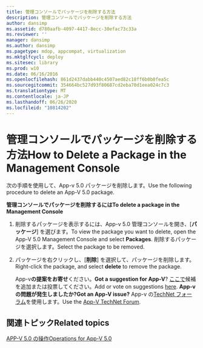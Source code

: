 ```yaml
---
title: 管理コンソールでパッケージを削除する方法
description: 管理コンソールでパッケージを削除する方法
author: dansimp
ms.assetid: d780aafb-4097-4417-8ecc-30efac73c33a
ms.reviewer: ''
manager: dansimp
ms.author: dansimp
ms.pagetype: mdop, appcompat, virtualization
ms.mktglfcycl: deploy
ms.sitesec: library
ms.prod: w10
ms.date: 06/16/2016
ms.openlocfilehash: 861d2437dabb440c4507aed82c18ff6b0b0fea5c
ms.sourcegitcommit: 354664bc527d93f80687cd2eba70d1eea024c7c3
ms.translationtype: MT
ms.contentlocale: ja-JP
ms.lasthandoff: 06/26/2020
ms.locfileid: "10814202"
---
```

# <span data-ttu-id="719ba-103">管理コンソールでパッケージを削除する方法</span><span class="sxs-lookup"><span data-stu-id="719ba-103">How to Delete a Package in the Management Console</span></span>


<span data-ttu-id="719ba-104">次の手順を使用して、App-v 5.0 パッケージを削除します。</span><span class="sxs-lookup"><span data-stu-id="719ba-104">Use the following procedure to delete an App-V 5.0 package.</span></span>

**<span data-ttu-id="719ba-105">管理コンソールでパッケージを削除するには</span><span class="sxs-lookup"><span data-stu-id="719ba-105">To delete a package in the Management Console</span></span>**

1.  <span data-ttu-id="719ba-106">削除するパッケージを表示するには、App-v 5.0 管理コンソールを開き、[**パッケージ**] を選びます。</span><span class="sxs-lookup"><span data-stu-id="719ba-106">To view the package you want to delete, open the App-V 5.0 Management Console and select **Packages**.</span></span> <span data-ttu-id="719ba-107">削除するパッケージを選択します。</span><span class="sxs-lookup"><span data-stu-id="719ba-107">Select the package to be removed.</span></span>

2.  <span data-ttu-id="719ba-108">パッケージを右クリックし、[**削除**] を選択して、パッケージを削除します。</span><span class="sxs-lookup"><span data-stu-id="719ba-108">Right-click the package, and select **delete** to remove the package.</span></span>

    <span data-ttu-id="719ba-109">App-v**の提案をお寄せ**ください。</span><span class="sxs-lookup"><span data-stu-id="719ba-109">**Got a suggestion for App-V**?</span></span> <span data-ttu-id="719ba-110">[ここで](http://appv.uservoice.com/forums/280448-microsoft-application-virtualization)候補を追加または投票してください。</span><span class="sxs-lookup"><span data-stu-id="719ba-110">Add or vote on suggestions [here](http://appv.uservoice.com/forums/280448-microsoft-application-virtualization).</span></span> **<span data-ttu-id="719ba-111">App-v の問題が発生しましたか?</span><span class="sxs-lookup"><span data-stu-id="719ba-111">Got an App-V issue?</span></span>** <span data-ttu-id="719ba-112">App-v の[TechNet フォーラム](https://social.technet.microsoft.com/Forums/home?forum=mdopappv)を使用します。</span><span class="sxs-lookup"><span data-stu-id="719ba-112">Use the [App-V TechNet Forum](https://social.technet.microsoft.com/Forums/home?forum=mdopappv).</span></span>

## <span data-ttu-id="719ba-113">関連トピック</span><span class="sxs-lookup"><span data-stu-id="719ba-113">Related topics</span></span>


[<span data-ttu-id="719ba-114">APP-V 5.0 の操作</span><span class="sxs-lookup"><span data-stu-id="719ba-114">Operations for App-V 5.0</span></span>](operations-for-app-v-50.md)

 

 





